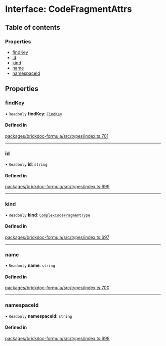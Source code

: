 # Interface: CodeFragmentAttrs

## Table of contents

### Properties

- [findKey](CodeFragmentAttrs.md#findkey)
- [id](CodeFragmentAttrs.md#id)
- [kind](CodeFragmentAttrs.md#kind)
- [name](CodeFragmentAttrs.md#name)
- [namespaceId](CodeFragmentAttrs.md#namespaceid)

## Properties

### <a id="findkey" name="findkey"></a> findKey

• `Readonly` **findKey**: [`FindKey`](FindKey.md)

#### Defined in

[packages/brickdoc-formula/src/types/index.ts:701](https://github.com/brickdoc/brickdoc/blob/main/packages/brickdoc-formula/src/types/index.ts#L701)

___

### <a id="id" name="id"></a> id

• `Readonly` **id**: `string`

#### Defined in

[packages/brickdoc-formula/src/types/index.ts:699](https://github.com/brickdoc/brickdoc/blob/main/packages/brickdoc-formula/src/types/index.ts#L699)

___

### <a id="kind" name="kind"></a> kind

• `Readonly` **kind**: [`ComplexCodeFragmentType`](../README.md#complexcodefragmenttype)

#### Defined in

[packages/brickdoc-formula/src/types/index.ts:697](https://github.com/brickdoc/brickdoc/blob/main/packages/brickdoc-formula/src/types/index.ts#L697)

___

### <a id="name" name="name"></a> name

• `Readonly` **name**: `string`

#### Defined in

[packages/brickdoc-formula/src/types/index.ts:700](https://github.com/brickdoc/brickdoc/blob/main/packages/brickdoc-formula/src/types/index.ts#L700)

___

### <a id="namespaceid" name="namespaceid"></a> namespaceId

• `Readonly` **namespaceId**: `string`

#### Defined in

[packages/brickdoc-formula/src/types/index.ts:698](https://github.com/brickdoc/brickdoc/blob/main/packages/brickdoc-formula/src/types/index.ts#L698)
